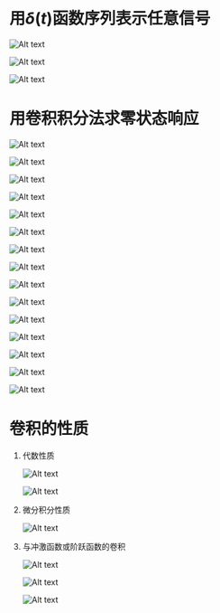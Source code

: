 # 用$\delta(t)$函数序列表示任意信号

![Alt text](image-612.png)

![Alt text](image-613.png)

![Alt text](image-614.png)

# 用卷积积分法求零状态响应

![Alt text](image-615.png)

![Alt text](image-616.png)

![Alt text](image-617.png)

![Alt text](image-618.png)

![Alt text](image-619.png)

![Alt text](image-620.png)

![Alt text](image-621.png)

![Alt text](image-622.png)

![Alt text](image-623.png)

![Alt text](image-624.png)

![Alt text](image-625.png)

![Alt text](image-626.png)

![Alt text](image-627.png)

![Alt text](image-628.png)

![Alt text](image-629.png)

# 卷积的性质
1. 代数性质

    ![Alt text](image-630.png)

    ![Alt text](image-631.png)

2. 微分积分性质

    ![Alt text](image-632.png)

3. 与冲激函数或阶跃函数的卷积

    ![Alt text](image-633.png)

    ![Alt text](image-634.png)

    ![Alt text](image-635.png)
    
